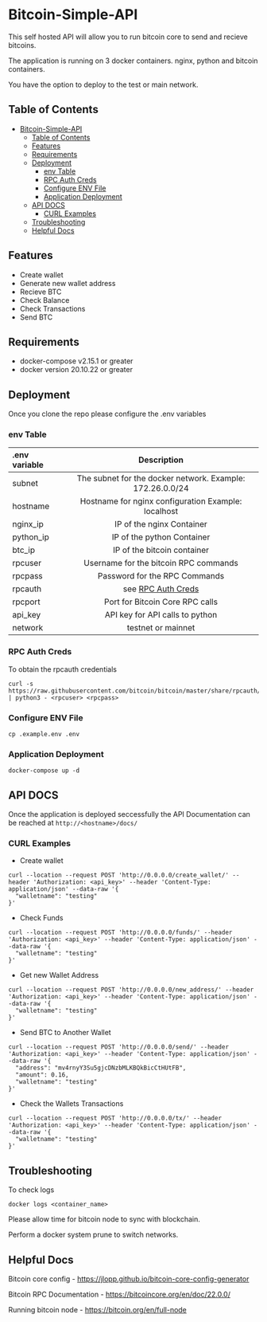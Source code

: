 # Bitcoin-Simple-API
This self hosted API will allow you to run bitcoin core to send and recieve bitcoins. 

The application is running on 3 docker containers. nginx, python and bitcoin containers.

You have the option to deploy to the test or main network. 

## Table of Contents
- [Bitcoin-Simple-API](#bitcoin-simple-api)
  - [Table of Contents](#table-of-contents)
  - [Features](#features)
  - [Requirements](#requirements)
  - [Deployment](#deployment)
    - [env Table](#env-table)
    - [RPC Auth Creds](#rpc-auth-creds)
    - [Configure ENV File](#configure-env-file)
    - [Application Deployment](#application-deployment)
  - [API DOCS](#api-docs)
    - [CURL Examples](#curl-examples)
  - [Troubleshooting](#troubleshooting)
  - [Helpful Docs](#helpful-docs)

## Features
- Create wallet
- Generate new wallet address
- Recieve BTC
- Check Balance
- Check Transactions
- Send BTC

## Requirements
- docker-compose v2.15.1 or greater
- docker version 20.10.22 or greater

## Deployment

Once you clone the repo please configure the .env variables 


### env Table
| .env variable | Description |
|:------------|:--------------:|
|subnet|The subnet for the docker network. Example: 172.26.0.0/24|
|hostname|Hostname for nginx configuration Example: localhost|
|nginx_ip|IP of the nginx Container|
|python_ip|IP of the python Container|
|btc_ip|IP of the bitcoin container|
|rpcuser|Username for the bitcoin RPC commands|
|rpcpass|Password for the RPC Commands|
|rpcauth|see [RPC Auth Creds](#rpc-auth-creds) |
|rpcport|Port for Bitcoin Core RPC calls|
|api_key|API key for API calls to python|
|network|testnet or mainnet|



### RPC Auth Creds
To obtain the rpcauth credentials 

```
curl -s https://raw.githubusercontent.com/bitcoin/bitcoin/master/share/rpcauth/rpcauth.py | python3 - <rpcuser> <rpcpass>
```

### Configure ENV File
`cp .example.env .env`


### Application Deployment
`docker-compose up -d`


## API DOCS
Once the application is deployed seccessfully the API Documentation can be reached at `http://<hostname>/docs/`

### CURL Examples

- Create wallet

```
curl --location --request POST 'http://0.0.0.0/create_wallet/' --header 'Authorization: <api_key>' --header 'Content-Type: application/json' --data-raw '{
  "walletname": "testing"
}'
```

- Check Funds

```
curl --location --request POST 'http://0.0.0.0/funds/' --header 'Authorization: <api_key>' --header 'Content-Type: application/json' --data-raw '{
  "walletname": "testing"
}'
```

- Get new Wallet Address

```
curl --location --request POST 'http://0.0.0.0/new_address/' --header 'Authorization: <api_key>' --header 'Content-Type: application/json' --data-raw '{
  "walletname": "testing"
}'
```

- Send BTC to Another Wallet

```
curl --location --request POST 'http://0.0.0.0/send/' --header 'Authorization: <api_key>' --header 'Content-Type: application/json' --data-raw '{
  "address": "mv4rnyY3Su5gjcDNzbMLKBQkBicCtHUtFB",
  "amount": 0.16,
  "walletname": "testing"
}'
```

- Check the Wallets Transactions

```
curl --location --request POST 'http://0.0.0.0/tx/' --header 'Authorization: <api_key>' --header 'Content-Type: application/json' --data-raw '{
  "walletname": "testing"
}'
```

## Troubleshooting

To check logs 

`docker logs <container_name>`

Please allow time for bitcoin node to sync with blockchain.

Perform a docker system prune to switch networks. 

## Helpful Docs 

Bitcoin core config - https://jlopp.github.io/bitcoin-core-config-generator

Bitcoin RPC Documentation - https://bitcoincore.org/en/doc/22.0.0/

Running bitcoin node - https://bitcoin.org/en/full-node
